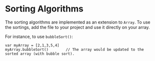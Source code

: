 # Sorting Algorithms

The sorting algorithms are implemented as an extension to `Array`. To use the sortings, add the file to your project and use it directly on your array.

For instance, to use `bubbleSort()`:

```swift=
var myArray = [2,1,3,5,4]
myArray.bubbleSort()		// The array would be updated to the sorted array (with bubble sort).
```